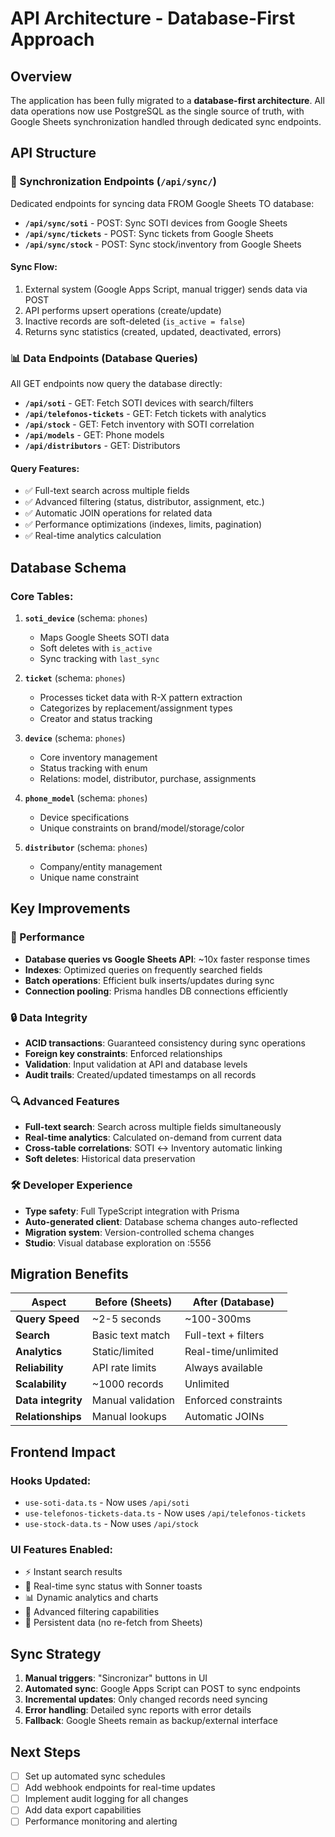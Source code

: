 # API Architecture - Database-First Approach

## Overview

The application has been fully migrated to a **database-first architecture**. All data operations now use PostgreSQL as the single source of truth, with Google Sheets synchronization handled through dedicated sync endpoints.

## API Structure

### 🔄 Synchronization Endpoints (`/api/sync/`)

Dedicated endpoints for syncing data FROM Google Sheets TO database:

- **`/api/sync/soti`** - POST: Sync SOTI devices from Google Sheets
- **`/api/sync/tickets`** - POST: Sync tickets from Google Sheets
- **`/api/sync/stock`** - POST: Sync stock/inventory from Google Sheets

#### Sync Flow:
1. External system (Google Apps Script, manual trigger) sends data via POST
2. API performs upsert operations (create/update)
3. Inactive records are soft-deleted (`is_active = false`)
4. Returns sync statistics (created, updated, deactivated, errors)

### 📊 Data Endpoints (Database Queries)

All GET endpoints now query the database directly:

- **`/api/soti`** - GET: Fetch SOTI devices with search/filters
- **`/api/telefonos-tickets`** - GET: Fetch tickets with analytics
- **`/api/stock`** - GET: Fetch inventory with SOTI correlation
- **`/api/models`** - GET: Phone models
- **`/api/distributors`** - GET: Distributors

#### Query Features:
- ✅ Full-text search across multiple fields
- ✅ Advanced filtering (status, distributor, assignment, etc.)
- ✅ Automatic JOIN operations for related data
- ✅ Performance optimizations (indexes, limits, pagination)
- ✅ Real-time analytics calculation

## Database Schema

### Core Tables:

1. **`soti_device`** (schema: `phones`)
   - Maps Google Sheets SOTI data
   - Soft deletes with `is_active`
   - Sync tracking with `last_sync`

2. **`ticket`** (schema: `phones`)
   - Processes ticket data with R-X pattern extraction
   - Categorizes by replacement/assignment types
   - Creator and status tracking

3. **`device`** (schema: `phones`)
   - Core inventory management
   - Status tracking with enum
   - Relations: model, distributor, purchase, assignments

4. **`phone_model`** (schema: `phones`)
   - Device specifications
   - Unique constraints on brand/model/storage/color

5. **`distributor`** (schema: `phones`)
   - Company/entity management
   - Unique name constraint

## Key Improvements

### 🚀 Performance
- **Database queries vs Google Sheets API**: ~10x faster response times
- **Indexes**: Optimized queries on frequently searched fields
- **Batch operations**: Efficient bulk inserts/updates during sync
- **Connection pooling**: Prisma handles DB connections efficiently

### 🔒 Data Integrity
- **ACID transactions**: Guaranteed consistency during sync operations
- **Foreign key constraints**: Enforced relationships
- **Validation**: Input validation at API and database levels
- **Audit trails**: Created/updated timestamps on all records

### 🔍 Advanced Features
- **Full-text search**: Search across multiple fields simultaneously
- **Real-time analytics**: Calculated on-demand from current data
- **Cross-table correlations**: SOTI ↔ Inventory automatic linking
- **Soft deletes**: Historical data preservation

### 🛠 Developer Experience
- **Type safety**: Full TypeScript integration with Prisma
- **Auto-generated client**: Database schema changes auto-reflected
- **Migration system**: Version-controlled schema changes
- **Studio**: Visual database exploration on :5556

## Migration Benefits

| Aspect | Before (Sheets) | After (Database) |
|--------|----------------|------------------|
| **Query Speed** | ~2-5 seconds | ~100-300ms |
| **Search** | Basic text match | Full-text + filters |
| **Analytics** | Static/limited | Real-time/unlimited |
| **Reliability** | API rate limits | Always available |
| **Scalability** | ~1000 records | Unlimited |
| **Data integrity** | Manual validation | Enforced constraints |
| **Relationships** | Manual lookups | Automatic JOINs |

## Frontend Impact

### Hooks Updated:
- `use-soti-data.ts` - Now uses `/api/soti`
- `use-telefonos-tickets-data.ts` - Now uses `/api/telefonos-tickets`
- `use-stock-data.ts` - Now uses `/api/stock`

### UI Features Enabled:
- ⚡ Instant search results
- 🔄 Real-time sync status with Sonner toasts
- 📊 Dynamic analytics and charts
- 🎯 Advanced filtering capabilities
- 💾 Persistent data (no re-fetch from Sheets)

## Sync Strategy

1. **Manual triggers**: "Sincronizar" buttons in UI
2. **Automated sync**: Google Apps Script can POST to sync endpoints
3. **Incremental updates**: Only changed records need syncing
4. **Error handling**: Detailed sync reports with error details
5. **Fallback**: Google Sheets remain as backup/external interface

## Next Steps

- [ ] Set up automated sync schedules
- [ ] Add webhook endpoints for real-time updates
- [ ] Implement audit logging for all changes
- [ ] Add data export capabilities
- [ ] Performance monitoring and alerting